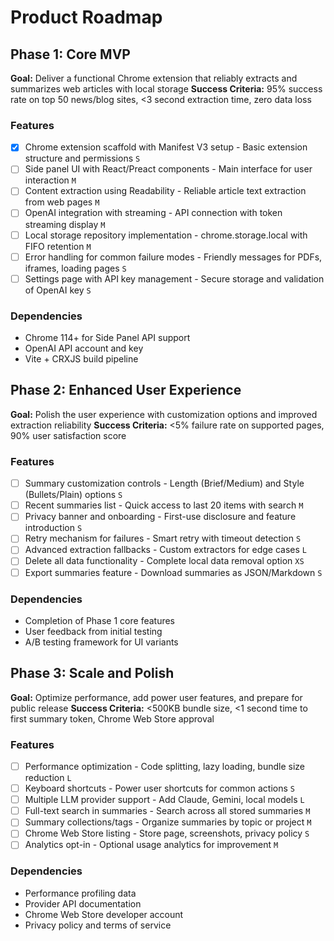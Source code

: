 # Product Roadmap

## Phase 1: Core MVP

**Goal:** Deliver a functional Chrome extension that reliably extracts and summarizes web articles with local storage
**Success Criteria:** 95% success rate on top 50 news/blog sites, <3 second extraction time, zero data loss

### Features

- [x] Chrome extension scaffold with Manifest V3 setup - Basic extension structure and permissions `S`
- [ ] Side panel UI with React/Preact components - Main interface for user interaction `M`
- [ ] Content extraction using Readability - Reliable article text extraction from web pages `M`
- [ ] OpenAI integration with streaming - API connection with token streaming display `M`
- [ ] Local storage repository implementation - chrome.storage.local with FIFO retention `M`
- [ ] Error handling for common failure modes - Friendly messages for PDFs, iframes, loading pages `S`
- [ ] Settings page with API key management - Secure storage and validation of OpenAI key `S`

### Dependencies

- Chrome 114+ for Side Panel API support
- OpenAI API account and key
- Vite + CRXJS build pipeline

## Phase 2: Enhanced User Experience

**Goal:** Polish the user experience with customization options and improved extraction reliability
**Success Criteria:** <5% failure rate on supported pages, 90% user satisfaction score

### Features

- [ ] Summary customization controls - Length (Brief/Medium) and Style (Bullets/Plain) options `S`
- [ ] Recent summaries list - Quick access to last 20 items with search `M`
- [ ] Privacy banner and onboarding - First-use disclosure and feature introduction `S`
- [ ] Retry mechanism for failures - Smart retry with timeout detection `S`
- [ ] Advanced extraction fallbacks - Custom extractors for edge cases `L`
- [ ] Delete all data functionality - Complete local data removal option `XS`
- [ ] Export summaries feature - Download summaries as JSON/Markdown `S`

### Dependencies

- Completion of Phase 1 core features
- User feedback from initial testing
- A/B testing framework for UI variants

## Phase 3: Scale and Polish

**Goal:** Optimize performance, add power user features, and prepare for public release
**Success Criteria:** <500KB bundle size, <1 second time to first summary token, Chrome Web Store approval

### Features

- [ ] Performance optimization - Code splitting, lazy loading, bundle size reduction `L`
- [ ] Keyboard shortcuts - Power user shortcuts for common actions `S`
- [ ] Multiple LLM provider support - Add Claude, Gemini, local models `L`
- [ ] Full-text search in summaries - Search across all stored summaries `M`
- [ ] Summary collections/tags - Organize summaries by topic or project `M`
- [ ] Chrome Web Store listing - Store page, screenshots, privacy policy `S`
- [ ] Analytics opt-in - Optional usage analytics for improvement `M`

### Dependencies

- Performance profiling data
- Provider API documentation
- Chrome Web Store developer account
- Privacy policy and terms of service
